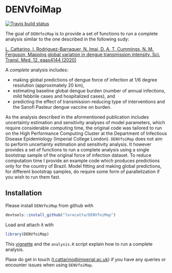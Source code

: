 
<!-- README.md is generated from README.Rmd. Please edit that file -->

# DENVfoiMap

<!-- badges: start -->

[![Travis build
status](https://travis-ci.org/mrc-ide/DENVfoiMap.svg?branch=master)](https://travis-ci.org/mrc-ide/DENVfoiMap)
<!-- badges: end -->

The goal of `DENVfoiMap` is to provide a set of functions to run a
complete analysis similar to the one described in the following sudy:

[L. Cattarino, I. Rodriguez-Barraquer, N. Imai, D. A. T. Cummings, N. M.
Ferguson, Mapping global variation in dengue transmission intensity.
Sci. Transl. Med. 12, eaax4144
(2020)](https://stm.sciencemag.org/content/12/528/eaax4144)

A *complete* analysis includes:

-   making global predictions of dengue force of infection at 1/6 degree
    resolution (approximately 20 km),
-   estimating baseline global dengue burden (number of annual
    infections, mild febbrile cases and hospitalized cases), and
-   predicting the effect of transmission-reducing type of interventions
    and the Sanofi Pasteur dengue vaccine on burden.

As the analysis described in the aformentioned publication includes
uncertainty estimation and sensitivity analyses of model parameters,
which require considerable computing time, the original code was
tailored to run on the High Performance Computing Cluster at the
Department of Infectious Disease Epidemiology (Imperial College London).
`DENVfoiMap` does not aim to perform uncertainty estimation and
sensitivity analysis. It however provides a set of functions to run a
complete analysis using a single bootstrap sample of the original force
of infection dataset. To reduce computation time I provide an example
code which produces predictions only for the country of Brazil. Model
fitting and making global predictions, for different bootstrap samples,
do require some form of parallelization if you wish to run them fast.

## Installation

Please install `DENVfoiMap` from github with

``` r
devtools::install_github("lorecatta/DENVfoiMap")
```

Load and attach it with

``` r
library(DENVfoiMap)
```

This
[vignette](https://lorecatta.github.io/DENVfoiMap/articles/how_to_run_analysis.html)
and the `analysis.R` script explain how to run a complete analysis.

Plase do get in touch (<l.cattarino@imperial.ac.uk>) if you have any
queries or encounter issues when using `DENVfoiMap`.
